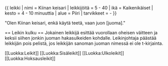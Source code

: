 {{ leikki
 | nimi          = Kiinan keisari
 | leikkijöitä   = 5 - 40
 | ikä           = Kaikenikäiset
 | kesto         = 4 - 10 minuuttia
 | alue          = Piiri
 | tarvikkeet    = -
}}

"Olen Kiinan keisari, enkä käytä teetä, vaan juon [juoma]."

== Leikin kulku ==
Jokainen leikkijä esittää vuorollaan oheisen väitteen ja keksii siihen jonkin juoman hakasulkeiden kohdalle. Leikinjohtaja päästää leikkijän pois pelistä, jos leikkijän sanoman juoman nimessä ei ole t-kirjainta.


[[Luokka:Leikit]]
[[Luokka:Sisäleikit]]
[[Luokka:Ulkoleikit]]
[[Luokka:Hoksausleikit]]

